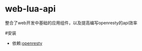 # web-lua-api

整合了web开发中基础的应用组件，以及提高编写openresty的api效率

#安装
- 依赖:[openresty](http://openresty.org/#Installation) 